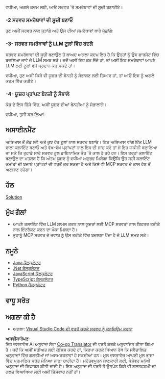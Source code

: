 <!--
CO_OP_TRANSLATOR_METADATA:
{
  "original_hash": "f74887f51a69d3f255cb83d0b517c623",
  "translation_date": "2025-07-04T16:53:10+00:00",
  "source_file": "03-GettingStarted/03-llm-client/README.md",
  "language_code": "pa"
}
-->
ਵਧੀਆ, ਅਗਲੇ ਕਦਮ ਲਈ, ਆਓ ਸਰਵਰ 'ਤੇ ਸਮਰੱਥਾਵਾਂ ਦੀ ਸੂਚੀ ਬਣਾਈਏ।

### -2 ਸਰਵਰ ਸਮਰੱਥਾਵਾਂ ਦੀ ਸੂਚੀ ਬਣਾਓ

ਹੁਣ ਅਸੀਂ ਸਰਵਰ ਨਾਲ ਜੁੜਾਂਗੇ ਅਤੇ ਉਸ ਦੀਆਂ ਸਮਰੱਥਾਵਾਂ ਬਾਰੇ ਪੁੱਛਾਂਗੇ:

### -3- ਸਰਵਰ ਸਮਰੱਥਾਵਾਂ ਨੂੰ LLM ਟੂਲਾਂ ਵਿੱਚ ਬਦਲੋ

ਸਰਵਰ ਸਮਰੱਥਾਵਾਂ ਦੀ ਸੂਚੀ ਬਣਾਉਣ ਤੋਂ ਬਾਅਦ ਅਗਲਾ ਕਦਮ ਇਹ ਹੈ ਕਿ ਉਨ੍ਹਾਂ ਨੂੰ ਉਸ ਫਾਰਮੈਟ ਵਿੱਚ ਬਦਲਿਆ ਜਾਵੇ ਜੋ LLM ਸਮਝ ਸਕੇ। ਜਦੋਂ ਅਸੀਂ ਇਹ ਕਰ ਲੈਂਦੇ ਹਾਂ, ਤਾਂ ਅਸੀਂ ਇਹ ਸਮਰੱਥਾਵਾਂ ਆਪਣੇ LLM ਲਈ ਟੂਲਾਂ ਵਜੋਂ ਪ੍ਰਦਾਨ ਕਰ ਸਕਦੇ ਹਾਂ।

ਵਧੀਆ, ਹੁਣ ਅਸੀਂ ਕਿਸੇ ਵੀ ਯੂਜ਼ਰ ਦੀ ਬੇਨਤੀ ਨੂੰ ਸੰਭਾਲਣ ਲਈ ਤਿਆਰ ਹਾਂ, ਤਾਂ ਆਓ ਇਸ ਨੂੰ ਅਗਲੇ ਕਦਮ ਵਿੱਚ ਕਰੀਏ।

### -4- ਯੂਜ਼ਰ ਪ੍ਰਾਂਪਟ ਬੇਨਤੀ ਨੂੰ ਸੰਭਾਲੋ

ਕੋਡ ਦੇ ਇਸ ਹਿੱਸੇ ਵਿੱਚ, ਅਸੀਂ ਯੂਜ਼ਰ ਦੀਆਂ ਬੇਨਤੀਆਂ ਨੂੰ ਸੰਭਾਲਾਂਗੇ।

ਵਧੀਆ, ਤੁਸੀਂ ਕਰ ਲਿਆ!

## ਅਸਾਈਨਮੈਂਟ

ਅਭਿਆਸ ਤੋਂ ਕੋਡ ਲਵੋ ਅਤੇ ਕੁਝ ਹੋਰ ਟੂਲਾਂ ਨਾਲ ਸਰਵਰ ਬਣਾਓ। ਫਿਰ ਅਭਿਆਸ ਵਾਂਗ ਇੱਕ LLM ਵਾਲਾ ਕਲਾਇੰਟ ਬਣਾਓ ਅਤੇ ਵੱਖ-ਵੱਖ ਪ੍ਰਾਂਪਟਾਂ ਨਾਲ ਇਸ ਦੀ ਜਾਂਚ ਕਰੋ ਤਾਂ ਜੋ ਇਹ ਯਕੀਨੀ ਬਣਾਇਆ ਜਾ ਸਕੇ ਕਿ ਤੁਹਾਡੇ ਸਾਰੇ ਸਰਵਰ ਟੂਲ ਡਾਇਨਾਮਿਕ ਤੌਰ 'ਤੇ ਕਾਲ ਹੋ ਰਹੇ ਹਨ। ਇਸ ਤਰ੍ਹਾਂ ਕਲਾਇੰਟ ਬਣਾਉਣ ਦਾ ਮਤਲਬ ਹੈ ਕਿ ਅੰਤਮ ਯੂਜ਼ਰ ਨੂੰ ਵਧੀਆ ਅਨੁਭਵ ਮਿਲੇਗਾ ਕਿਉਂਕਿ ਉਹ ਸਹੀ ਕਲਾਇੰਟ ਕਮਾਂਡਾਂ ਦੀ ਬਜਾਏ ਪ੍ਰਾਂਪਟਾਂ ਦੀ ਵਰਤੋਂ ਕਰ ਸਕਦਾ ਹੈ ਅਤੇ ਕਿਸੇ ਵੀ MCP ਸਰਵਰ ਦੇ ਕਾਲ ਹੋਣ ਤੋਂ ਅਣਜਾਣ ਰਹੇਗਾ।

## ਹੱਲ

[Solution](/03-GettingStarted/03-llm-client/solution/README.md)

## ਮੁੱਖ ਗੱਲਾਂ

- ਆਪਣੇ ਕਲਾਇੰਟ ਵਿੱਚ LLM ਸ਼ਾਮਲ ਕਰਨ ਨਾਲ ਯੂਜ਼ਰਾਂ ਲਈ MCP ਸਰਵਰਾਂ ਨਾਲ ਬਿਹਤਰ ਤਰੀਕੇ ਨਾਲ ਇੰਟਰੈਕਟ ਕਰਨ ਦਾ ਮੌਕਾ ਮਿਲਦਾ ਹੈ।
- ਤੁਹਾਨੂੰ MCP ਸਰਵਰ ਦੇ ਜਵਾਬ ਨੂੰ ਉਸ ਤਰੀਕੇ ਵਿੱਚ ਬਦਲਣਾ ਪੈਂਦਾ ਹੈ ਜੋ LLM ਸਮਝ ਸਕੇ।

## ਨਮੂਨੇ

- [Java ਕੈਲਕੁਲੇਟਰ](../samples/java/calculator/README.md)
- [.Net ਕੈਲਕੁਲੇਟਰ](../../../../03-GettingStarted/samples/csharp)
- [JavaScript ਕੈਲਕੁਲੇਟਰ](../samples/javascript/README.md)
- [TypeScript ਕੈਲਕੁਲੇਟਰ](../samples/typescript/README.md)
- [Python ਕੈਲਕੁਲੇਟਰ](../../../../03-GettingStarted/samples/python)

## ਵਾਧੂ ਸਰੋਤ

## ਅਗਲਾ ਕੀ ਹੈ

- ਅਗਲਾ: [Visual Studio Code ਦੀ ਵਰਤੋਂ ਕਰਕੇ ਸਰਵਰ ਨੂੰ ਕਨਜ਼ਿਊਮ ਕਰਨਾ](../04-vscode/README.md)

**ਅਸਵੀਕਾਰੋਪਣ**:  
ਇਹ ਦਸਤਾਵੇਜ਼ AI ਅਨੁਵਾਦ ਸੇਵਾ [Co-op Translator](https://github.com/Azure/co-op-translator) ਦੀ ਵਰਤੋਂ ਕਰਕੇ ਅਨੁਵਾਦਿਤ ਕੀਤਾ ਗਿਆ ਹੈ। ਜਦੋਂ ਕਿ ਅਸੀਂ ਸਹੀਅਤ ਲਈ ਕੋਸ਼ਿਸ਼ ਕਰਦੇ ਹਾਂ, ਕਿਰਪਾ ਕਰਕੇ ਧਿਆਨ ਰੱਖੋ ਕਿ ਸਵੈਚਾਲਿਤ ਅਨੁਵਾਦਾਂ ਵਿੱਚ ਗਲਤੀਆਂ ਜਾਂ ਅਸਮਰਥਤਾਵਾਂ ਹੋ ਸਕਦੀਆਂ ਹਨ। ਮੂਲ ਦਸਤਾਵੇਜ਼ ਆਪਣੀ ਮੂਲ ਭਾਸ਼ਾ ਵਿੱਚ ਪ੍ਰਮਾਣਿਕ ਸਰੋਤ ਮੰਨਿਆ ਜਾਣਾ ਚਾਹੀਦਾ ਹੈ। ਮਹੱਤਵਪੂਰਨ ਜਾਣਕਾਰੀ ਲਈ, ਪੇਸ਼ੇਵਰ ਮਨੁੱਖੀ ਅਨੁਵਾਦ ਦੀ ਸਿਫਾਰਸ਼ ਕੀਤੀ ਜਾਂਦੀ ਹੈ। ਇਸ ਅਨੁਵਾਦ ਦੀ ਵਰਤੋਂ ਤੋਂ ਉਤਪੰਨ ਕਿਸੇ ਵੀ ਗਲਤਫਹਮੀ ਜਾਂ ਗਲਤ ਵਿਆਖਿਆ ਲਈ ਅਸੀਂ ਜ਼ਿੰਮੇਵਾਰ ਨਹੀਂ ਹਾਂ।